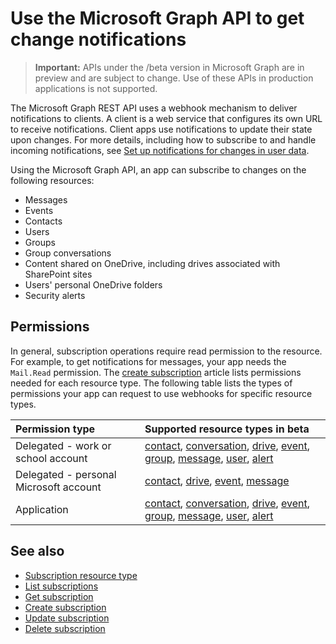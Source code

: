 # Use the Microsoft Graph API to get change notifications

> **Important:** APIs under the /beta version in Microsoft Graph are in preview and are subject to change. Use of these APIs in production applications is not supported.

The Microsoft Graph REST API uses a webhook mechanism to deliver notifications to clients. A client is a web service that configures its own URL to receive notifications. Client apps use notifications to update their state upon changes. For more details, including how to subscribe to and handle incoming notifications, see [Set up notifications for changes in user data](/graph/webhooks).

Using the Microsoft Graph API, an app can subscribe to changes on the following resources:

- Messages
- Events
- Contacts
- Users
- Groups
- Group conversations
- Content shared on OneDrive, including drives associated with SharePoint sites
- Users' personal OneDrive folders
- Security alerts

## Permissions

In general, subscription operations require read permission to the resource. For example, to get notifications for messages, your app needs the `Mail.Read` permission. The [create subscription](../api/subscription_post_subscriptions.md) article lists permissions needed for each resource type. The following table lists the types of permissions your app can request to use webhooks for specific resource types.

| Permission type                        | Supported resource types in beta                                                      |
| :------------------------------------- | :------------------------------------------------------------------------------------ |
| Delegated - work or school account     | [contact][], [conversation][], [drive][], [event][], [group][], [message][], [user][], [alert][] |
| Delegated - personal Microsoft account | [contact][], [drive][], [event][], [message][]                                        |
| Application                            | [contact][], [conversation][], [drive][], [event][], [group][], [message][], [user][], [alert][] |

## See also

- [Subscription resource type](subscription.md)
- [List subscriptions](../api/subscription_list.md)
- [Get subscription](../api/subscription_get.md)
- [Create subscription](../api/subscription_post_subscriptions.md)
- [Update subscription](../api/subscription_update.md)
- [Delete subscription](../api/subscription_delete.md)

[contact]: ./contact.md
[conversation]: ./conversation.md
[drive]: ./drive.md
[event]: ./event.md
[group]: ./group.md
[message]: ./message.md
[user]: ./user.md
[alert]: ./alert.md